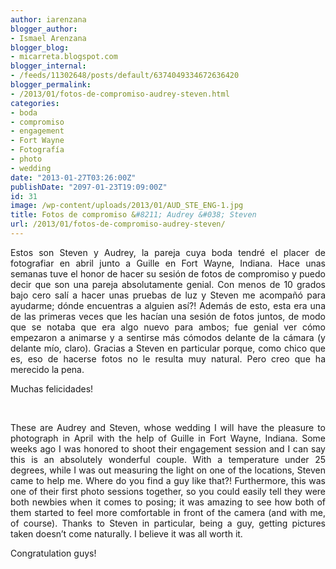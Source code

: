 ```yaml
---
author: iarenzana
blogger_author:
- Ismael Arenzana
blogger_blog:
- micarreta.blogspot.com
blogger_internal:
- /feeds/11302648/posts/default/6374049334672636420
blogger_permalink:
- /2013/01/fotos-de-compromiso-audrey-steven.html
categories:
- boda
- compromiso
- engagement
- Fort Wayne
- Fotografía
- photo
- wedding
date: "2013-01-27T03:26:00Z"
publishDate: "2097-01-23T19:09:00Z"
id: 31
image: /wp-content/uploads/2013/01/AUD_STE_ENG-1.jpg
title: Fotos de compromiso &#8211; Audrey &#038; Steven
url: /2013/01/fotos-de-compromiso-audrey-steven/
---
```

<p style="text-align: justify;">
  Estos son Steven y Audrey, la pareja cuya boda tendré el placer de fotografiar en abril junto a Guille en Fort Wayne, Indiana. Hace unas semanas tuve el honor de hacer su sesión de fotos de compromiso y puedo decir que son una pareja absolutamente genial. Con menos de 10 grados bajo cero salí a hacer unas pruebas de luz y Steven me acompañó para ayudarme; dónde encuentras a alguien así?! Además de esto, esta era una de las primeras veces que les hacían una sesión de fotos juntos, de modo que se notaba que era algo nuevo para ambos; fue genial ver cómo empezaron a animarse y a sentirse más cómodos delante de la cámara (y delante mío, claro). Gracias a Steven en particular porque, como chico que es, eso de hacerse fotos no le resulta muy natural. Pero creo que ha merecido la pena.
</p>

<p style="text-align: justify;">
  Muchas felicidades!
</p>

<p style="text-align: justify;">
   
</p>

<p style="text-align: justify;">
  These are Audrey and Steven, whose wedding I will have the pleasure to photograph in April with the help of Guille in Fort Wayne, Indiana. Some weeks ago I was honored to shoot their engagement session and I can say this is an absolutely wonderful couple. With a temperature under 25 degrees, while I was out measuring the light on one of the locations, Steven came to help me. Where do you find a guy like that?! Furthermore, this was one of their first photo sessions together, so you could easily tell they were both newbies when it comes to posing; it was amazing to see how both of them started to feel more comfortable in front of the camera (and with me, of course). Thanks to Steven in particular, being a guy, getting pictures taken doesn&#8217;t come naturally. I believe it was all worth it.
</p>

<p style="text-align: justify;">
  Congratulation guys!
</p>

<img loading="lazy" style="display: block; margin-left: auto; margin-right: auto;" src="https://arenzana.org/wp-content/uploads/2013/01/AUD_STE_ENG-1.jpg" alt="" width="" height="" border="0" /> 

<img loading="lazy" style="display: block; margin-left: auto; margin-right: auto;" src="https://arenzana.org/wp-content/uploads/2013/01/AUD_STE_ENG-2.jpg" alt="" width="" height="" border="0" /> 

<img loading="lazy" style="display: block; margin-left: auto; margin-right: auto;" src="https://arenzana.org/wp-content/uploads/2013/01/AUD_STE_ENG-3.jpg" alt="" width="" height="" border="0" /> 

<img loading="lazy" style="display: block; margin-left: auto; margin-right: auto;" src="https://arenzana.org/wp-content/uploads/2013/01/AUD_STE_ENG-4.jpg" alt="" width="" height="" border="0" /> 

<img loading="lazy" style="display: block; margin-left: auto; margin-right: auto;" src="https://arenzana.org/wp-content/uploads/2013/01/AUD_STE_ENG-5.jpg" alt="" width="" height="" border="0" />
